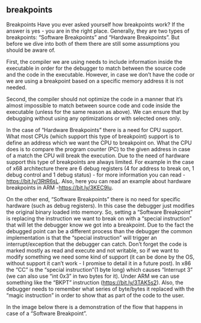## breakpoints

 Breakpoints
Have you ever asked yourself how breakpoints work? If the answer is yes - you are in the right place. Generally, they are two types of breakpoints: “Software Breakpoints” and “Hardware Breakpoints”. But before we dive into both of them there are still some assumptions you should be aware of. 

First, the compiler we are using needs to include information inside the executable in order for the debugger to match between the source code and the code in the executable. However, in case we don’t have the code or we are using a breakpoint based on a specific memory address it is not needed.

Second, the compiler should not optimize the code in a manner that it’s almost impossible to match between source code and code inside the executable (unless for the same reason as above). We can ensure that by debugging without using any optimizations or with selected ones only. 

In the case of “Hardware Breakpoints” there is a need for CPU support. What most CPUs (which support this type of breakpoint) support is to define an address which we want the CPU to breakpoint on. What the CPU does is to compare the program counter (PC) to the given address in case of a match the CPU will break the execution. Due to the need of hardware support this type of breakpoints are always limited. For example in the case of x68 architecture there are 6 debug registers (4 for address to break on, 1 debug control and 1 debug status) - for more information you can read - https://bit.ly/3RtR6sL. Also, here you can read an example about hardware breakpoints in ARM -https://bit.ly/3KEC9lu.

On the other end, “Software Breakpoints” there is no need for specific hardware (such as debug registers). In this case the debugger just modifies the original binary loaded into memory. So, setting a “Software Breakpoint” is replacing the instruction we want to break on with a “special instruction” that will let the debugger know we got into a breakpoint. Due to the fact the debugged point can be a different process than the debugger the common implementation is that the “special instruction” will trigger an interrupt/exception that the debugger can catch. Don’t forget the code is marked mostly as read and execute and not writable, so if we want to modify something we need some kind of support  (it can be done by the OS, without support it can’t work - I promise to detail it in a future post).  In x86 the “CC” is the “special instruction”(1 byte long) which causes “Interrupt 3” (we can also use “int 0x3” in two bytes for it). Under ARM we can use something like the “BKPT” instruction (https://bit.ly/3TAK5s2). Also, the debugger needs to remember what series of byte/bytes it replaced with the “magic instruction” in order to show that as part of the code to the user.  

In the image below there is a demonstration of the flow that happens in case of a “Software Breakpoint”.


